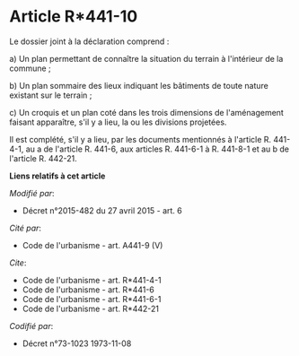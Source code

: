 # Article R*441-10

Le dossier joint à la déclaration comprend : 

a) Un plan permettant de connaître la situation du terrain à l'intérieur de la commune ; 

b) Un plan sommaire des lieux indiquant les bâtiments de toute nature existant sur le terrain ; 

c) Un croquis et un plan coté dans les trois dimensions de l'aménagement faisant apparaître, s'il y a lieu, la ou les
divisions projetées. 

Il est complété, s'il y a lieu, par les documents mentionnés à l'article R. 441-4-1, au a de l'article R. 441-6, aux articles
R. 441-6-1 à R. 441-8-1 et au b de l'article R. 442-21.

**Liens relatifs à cet article**

_Modifié par_:

  - Décret n°2015-482 du 27 avril 2015 - art. 6

_Cité par_:

  - Code de l'urbanisme - art. A441-9 (V)

_Cite_:

  - Code de l'urbanisme - art. R*441-4-1
  - Code de l'urbanisme - art. R*441-6
  - Code de l'urbanisme - art. R*441-6-1
  - Code de l'urbanisme - art. R*442-21

_Codifié par_:

  - Décret n°73-1023 1973-11-08
